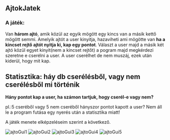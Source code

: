 ## AjtokJatek
### A játék:
Van **három ajtó**, amik közül az egyik mögött egy kincs van a másik kettő mögött semmi.
Amelyik ajtót a user kinyitja, hazaviheti ami mögötte van **ha a kincset rejtő ajtót nyitja ki, kap egy pontot**.
Választ a user majd a másik két ajtó közül egyet kinyit(nem a kincset rejtőt) a pogram majd megkérdezi szeretne e cserélni a user.
A user cserélhet de nem muszáj, ezek után kiderül, hogy mit kap.

## Statisztika: háy db cserélésből, vagy nem cserélésből mi történik
**Hány pontot kap a user, ha számon tartjuk, hogy cserél-e vagy nem?**

  pl.:5 cseréből vagy 5 nem cseréből hányszor pontot kapott a user?
  Nem áll le a program futása egy nyerés után a statisztika miatt!

A játék menete elképzeléseim szerint a következő.

![ajtoGui1](https://github.com/user-attachments/assets/8b221fa9-caf9-47a6-81af-4a4134db511d)
![ajtoGui2](https://github.com/user-attachments/assets/988d5126-6cdf-4ae3-a09c-04a45c74b8f9)
![ajtoGui3](https://github.com/user-attachments/assets/e76c55a0-8f16-4bd0-9523-2e23afda6625)
![ajtoGui4](https://github.com/user-attachments/assets/a0a610f8-d1bd-438e-91b2-23bdcb97784e)
![ajtoGui5](https://github.com/user-attachments/assets/92963534-062a-4876-91f8-db72a9bf55f8)
